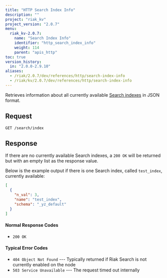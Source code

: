 ```yaml
---
title: "HTTP Search Index Info"
description: ""
project: "riak_kv"
project_version: "2.0.7"
menu:
  riak_kv-2.0.7:
    name: "Search Index Info"
    identifier: "http_search_index_info"
    weight: 114
    parent: "apis_http"
toc: true
version_history:
  in: "2.0.0-2.9.10"
aliases:
  - /riak/2.0.7/dev/references/http/search-index-info
  - /riak/kv/2.0.7/dev/references/http/search-index-info
---
```


Retrieves information about all currently available [Search indexes]({{<baseurl>}}riak/kv/2.0.7/developing/usage/search) in JSON format.

## Request

```
GET /search/index
```

## Response

If there are no currently available Search indexes, a `200 OK` will be
returned but with an empty list as the response value.

Below is the example output if there is one Search index, called
`test_index`, currently available:

```json
[
  {
    "n_val": 3,
    "name": "test_index",
    "schema": "_yz_default"
  }
]
```

#### Normal Response Codes

* `200 OK`

#### Typical Error Codes

* `404 Object Not Found` --- Typically returned if Riak Search is not
    currently enabled on the node
* `503 Service Unavailable` --- The request timed out internally
